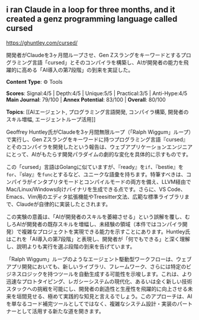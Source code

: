 ## i ran Claude in a loop for three months, and it created a genz programming language called cursed

https://ghuntley.com/cursed/

開発者がClaudeを3ヶ月間ループさせ、Gen Zスラングをキーワードとするプログラミング言語「cursed」とそのコンパイラを構築し、AIが開発者の能力を飛躍的に高める「AI導入の第7段階」の到来を実証した。

**Content Type**: ⚙️ Tools

**Scores**: Signal:4/5 | Depth:4/5 | Unique:5/5 | Practical:3/5 | Anti-Hype:4/5
**Main Journal**: 79/100 | **Annex Potential**: 83/100 | **Overall**: 80/100

**Topics**: [[AIエージェント, プログラミング言語開発, コンパイラ構築, 開発者のスキル増幅, エージェントループ活用]]

Geoffrey Huntley氏がClaudeを3ヶ月間無限ループ（「Ralph Wiggum」ループ）で実行し、Gen Zスラングをキーワードに持つプログラミング言語『cursed』とそのコンパイラを開発したという報告は、ウェブアプリケーションエンジニアにとって、AIがもたらす開発パラダイムの劇的な変化を具体的に示すものです。

この「cursed」言語はGolangに似ていますが、『ready』を`if`、『bestie』を`for`、『slay』を`func`とするなど、ユニークな語彙を持ちます。特筆すべきは、コンパイラがインタプリタモードとコンパイルモードの両方を備え、LLVM経由でMac/Linux/Windows向けバイナリを生成できる点です。さらに、VS Code、Emacs、Vim用のエディタ拡張機能やTreesitter文法、広範な標準ライブラリまで、Claudeが自律的に実装したとされます。

この実験の意義は、「AIが開発者のスキルを萎縮させる」という誤解を覆し、むしろAIが開発者の既存スキルを増幅し、未経験の領域（本件ではコンパイラ開発）で複雑なプロジェクトを実現できる能力を示すことにあります。Huntley氏はこれを「AI導入の第7段階」と表現し、開発者が「何でもできる」と深く理解し、説明よりも実行を選ぶ段階の到来を告げています。

「Ralph Wiggum」ループのようなエージェント駆動型ワークフローは、ウェブアプリ開発においても、新しいライブラリ、フレームワーク、さらには特定のビジネスロジックを持つツールを自動生成する可能性を示唆します。これは、より迅速なプロトタイピング、レガシーシステムの現代化、あるいは全く新しい技術スタックへの挑戦を可能にし、開発者の創造性と生産性を飛躍的に向上させる未来を垣間見せる、極めて実践的な知見と言えるでしょう。このアプローチは、AIを単なるコード補完ツールとしてではなく、複雑なシステム設計・実装のパートナーとして活用する新たな道を開きます。